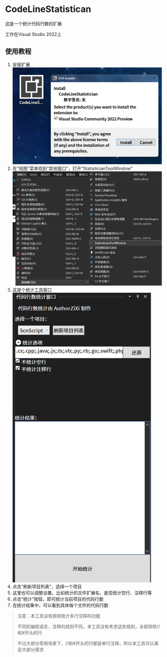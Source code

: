 ﻿# CodeLineStatistican
这是一个统计代码行数的扩展

工作在Visual Studio 2022上

## 使用教程

1. 安装扩展
![](setup.png)
2. 在“视图”菜单找到“其他窗口”，打开“StatisticianToolWindow”
![](openToolWindow.png)
3. 这是个统计工具窗口
![](GUI.png)
4. 点击“刷新项目列表”，选择一个项目
5. 这里也可以调整设置，比如统计的文件扩展名、是否统计空行、注释行等
6. 点击“统计”按钮，即可统计当前项目的代码行数
7. 在统计结果中，可以看到具体每个文件的代码行数

>	注意：本工具没有排除统计多行注释的功能
>
>	不同的编程语言，注释的规则不同，本工具没有考虑这些规则，全部排除//和#开头的行
>
>	不过大部分常用场景下，//和#开头的行都是单行注释，所以本工具可以满足大部分需求